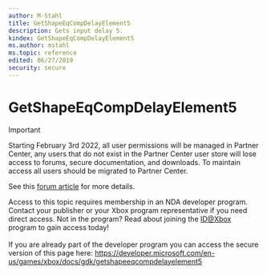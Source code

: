 ```yaml
---
author: M-Stahl
title: GetShapeEqCompDelayElement5
description: Gets input delay 5.
kindex: GetShapeEqCompDelayElement5
ms.author: mstahl
ms.topic: reference
edited: 06/27/2019
security: secure
---
```


# GetShapeEqCompDelayElement5
> [!IMPORTANT]
> Starting February 3rd 2022, all user permissions will be managed in Partner Center, any users that do not exist in the Partner Center user store will lose access to forums, secure documentation, and downloads. To maintain access all users should be migrated to Partner Center. <p></p>See this <a href="https://forums.xboxlive.com/articles/132187/breaking-change-user-access-for-forums-secure-docu.html">forum article</a> for more details.  

 Access to this topic requires membership in an NDA developer program. Contact your publisher or your Xbox program representative if you need direct access. Not in the program? Read about joining the <a href="https://www.xbox.com/Developers/id">ID@Xbox</a> program to gain access today!  <br/><br/>If you are already part of the developer program you can access the secure version of this page here: <a target="_blank" href="https://developer.microsoft.com/en-us/games/xbox/docs/gdk/getshapeeqcompdelayelement5">https://developer.microsoft.com/en-us/games/xbox/docs/gdk/getshapeeqcompdelayelement5</a>